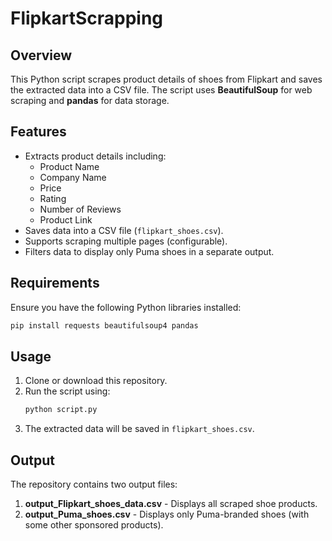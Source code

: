 # FlipkartScrapping


## Overview

This Python script scrapes product details of shoes from Flipkart and saves the extracted data into a CSV file. The script uses **BeautifulSoup** for web scraping and **pandas** for data storage.

## Features

- Extracts product details including:
  - Product Name
  - Company Name
  - Price
  - Rating
  - Number of Reviews
  - Product Link
- Saves data into a CSV file (`flipkart_shoes.csv`).
- Supports scraping multiple pages (configurable).
- Filters data to display only Puma shoes in a separate output.

## Requirements

Ensure you have the following Python libraries installed:

```sh
pip install requests beautifulsoup4 pandas
```

## Usage

1. Clone or download this repository.
2. Run the script using:
   ```sh
   python script.py
   ```
3. The extracted data will be saved in `flipkart_shoes.csv`.

## Output

The repository contains two output files:

1. **output\_Flipkart\_shoes\_data.csv** - Displays all scraped shoe products.
2. **output\_Puma\_shoes.csv** - Displays only Puma-branded shoes (with some other sponsored products).




